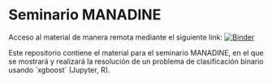 # Seminario MANADINE
Acceso al material de manera remota mediante el siguiente link: [![Binder](https://mybinder.org/badge_logo.svg)](https://mybinder.org/v2/gh/crobledolete/seminario-manadine/main)

Este repositorio contiene el material para el seminario MANADINE, en el que se mostrará y realizará la resolución de un problema de clasificación binario usando ´xgboost´ (Jupyter, R).
